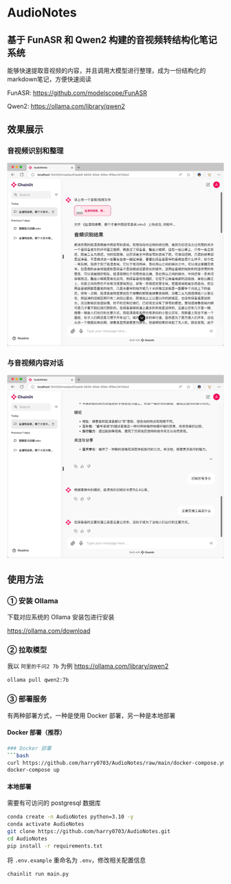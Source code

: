 # AudioNotes

## 基于 FunASR 和 Qwen2 构建的音视频转结构化笔记系统

能够快速提取音视频的内容，并且调用大模型进行整理，成为一份结构化的markdown笔记，方便快速阅读

FunASR: https://github.com/modelscope/FunASR

Qwen2: https://ollama.com/library/qwen2

## 效果展示

### 音视频识别和整理

![image](docs/1.jpg)

### 与音视频内容对话

![image](docs/2.jpg)

## 使用方法

### ① 安装 Ollama

下载对应系统的 Ollama 安装包进行安装

https://ollama.com/download

### ② 拉取模型

我以 `阿里的千问2 7b` 为例 https://ollama.com/library/qwen2

```bash
ollama pull qwen2:7b
```

### ③ 部署服务

有两种部署方式，一种是使用 Docker 部署，另一种是本地部署

#### Docker 部署（推荐）

```bash
### Docker 部署
```bash
curl https://github.com/harry0703/AudioNotes/raw/main/docker-compose.yml -o docker-compose.yml
docker-compose up
```

#### 本地部署

需要有可访问的 postgresql 数据库

```bash
conda create -n AudioNotes python=3.10 -y
conda activate AudioNotes
git clone https://github.com/harry0703/AudioNotes.git
cd AudioNotes
pip install -r requirements.txt
```

将 `.env.example` 重命名为 `.env`，修改相关配置信息

```bash
chainlit run main.py
```
